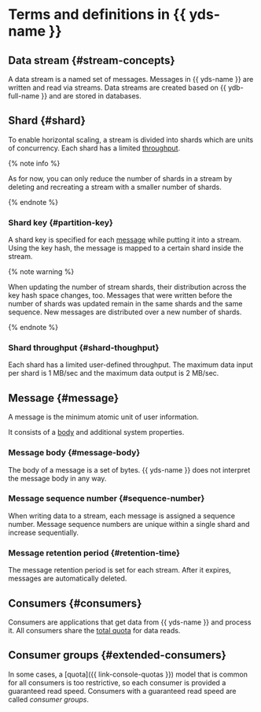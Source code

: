 # Terms and definitions in {{ yds-name }}

## Data stream {#stream-concepts}

A data stream is a named set of messages. Messages in {{ yds-name }} are written and read via streams. Data streams are created based on {{ ydb-full-name }} and are stored in databases.

## Shard {#shard}

To enable horizontal scaling, a stream is divided into shards which are units of concurrency. Each shard has a limited [throughput](#shard-thoughput).

{% note info %}

As for now, you can only reduce the number of shards in a stream by deleting and recreating a stream with a smaller number of shards.

{% endnote %}

### Shard key {#partition-key}

A shard key is specified for each [message](#message) while putting it into a stream. Using the key hash, the message is mapped to a certain shard inside the stream.

{% note warning %}

When updating the number of stream shards, their distribution across the key hash space changes, too. Messages that were written before the number of shards was updated remain in the same shards and the same sequence. New messages are distributed over a new number of shards.

{% endnote %}

### Shard throughput {#shard-thoughput}

Each shard has a limited user-defined throughput. The maximum data input per shard is 1 MB/sec and the maximum data output is 2 MB/sec.

## Message {#message}

A message is the minimum atomic unit of user information.

It consists of a [body](#message-body) and additional system properties.

### Message body {#message-body}

The body of a message is a set of bytes. {{ yds-name }} does not interpret the message body in any way.

### Message sequence number {#sequence-number}

When writing data to a stream, each message is assigned a sequence number. Message sequence numbers are unique within a single shard and increase sequentially.

### Message retention period {#retention-time}

The message retention period is set for each stream. After it expires, messages are automatically deleted.

## Consumers {#consumers}

Consumers are applications that get data from {{ yds-name }} and process it. All consumers share the [total quota](limits.md) for data reads.

## Consumer groups {#extended-consumers}

In some cases, a [quota]({{ link-console-quotas }}) model that is common for all consumers is too restrictive, so each consumer is provided a guaranteed read speed. Consumers with a guaranteed read speed are called _consumer groups_.